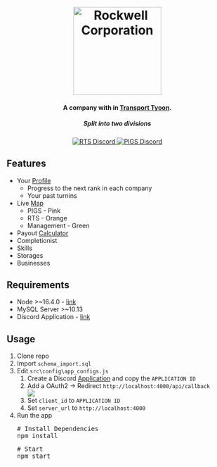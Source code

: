 <h1 align="center">
  <br>
  <a href="https://www.rockwelltransport.com/home.html"><img src="https://github.com/rhit-corridg/rc-website-web/blob/2849224690eb4de8ffcadfa9871c3edc5a3df249/src/assets/img/logo.png" alt="Rockwell Corporation" width="200"></a>
  <br>
</h1>

<h4 align="center">A company with in <a href="http://tycoon.community/" target="_blank">Transport Tyoon</a>.</h4>
<h5 align="center">Split into two divisions</h5>

<p align="center">
  <a href="https://discord.gg/9WRV87P" target="_blank">
    <img alt="RTS Discord" src="https://img.shields.io/static/v1?label=Discord&message=RTS&color=ff8600">
  </a>
  <a href="https://discord.gg/FXNyJfQ" target="_blank">
    <img alt="PIGS Discord" src="https://img.shields.io/static/v1?label=Discord&message=PIGS&color=ff3266">
  </a>
</p>

## Features

* Your [Profile](http://profile.rockwelltransport.com)
  - Progress to the next rank in each company
  - Your past turnins
* Live [Map](http://map.rockwelltransport.com)
  - PIGS - Pink
  - RTS - Orange
  - Management - Green
* Payout [Calculator](http://payout.rockwelltransport.com)
* Completionist
* Skills
* Storages
* Businesses

## Requirements

* Node >~16.4.0 - [link](https://nodejs.org)
* MySQL Server >~10.13
* Discord Application - [link](https://discord.com/developers/applications)

## Usage

<ol>
  <li>Clone repo</li>
  <li>Import <code>schema_import.sql</code></li>
  <li>Edit <code>src\config\app_configs.js</code>
    <ol>
      <li> Create a Discord <a href="https://discord.com/developers/applications" target="_blank">Application</a> and copy the <code>APPLICATION ID</code></li>
      <li> Add a OAuth2 -> Redirect <code>http://localhost:4000/api/callback</code></li>
      <img src="https://user-images.githubusercontent.com/44209534/183471279-57ef390f-9ec8-4792-837d-701c809b2131.png"/>
      <li> Set <code>client_id</code> to <code>APPLICATION ID</code></li>
      <li> Set <code>server_url</code> to <code>http://localhost:4000</code></li>
    </ol>
   </li>
  <li>Run the app
<pre># Install Dependencies 
npm install
</pre>
    <pre>
# Start
npm start</pre>
  </li>
</ol>
